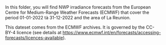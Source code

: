 In this folder, you will find NWP irradiance forecasts from the European Centre for Medium-Range Weather Forecasts (ECMWF) that cover the period 01-01-2022 tà 31-12-2022 and the area of La Reunion.

This dateset comes from the ECMWF archives. It is governed by the CC-BY-4 licence (see details at https://www.ecmwf.int/en/forecasts/accessing-forecasts/licences-available).
